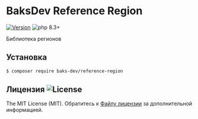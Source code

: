 # BaksDev Reference Region

[![Version](https://img.shields.io/badge/version-7.1.2-blue)](https://github.com/baks-dev/reference-region/releases)
![php 8.3+](https://img.shields.io/badge/php-min%208.3-red.svg)

Библиотека регионов

## Установка

``` bash
$ composer require baks-dev/reference-region
```

## Лицензия ![License](https://img.shields.io/badge/MIT-green)

The MIT License (MIT). Обратитесь к [Файлу лицензии](LICENSE.md) за дополнительной информацией.

